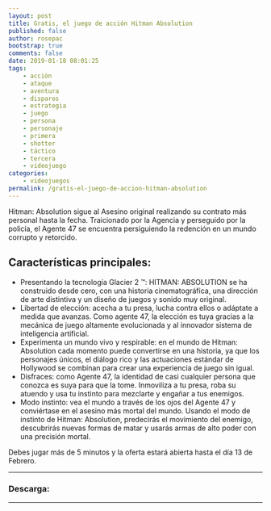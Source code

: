 ```yaml
---
layout: post
title: Gratis, el juego de acción Hitman Absolution
published: false
author: rosepac
bootstrap: true
comments: false
date: 2019-01-18 08:01:25
tags:
    - acción
    - ataque
    - aventura
    - disparos
    - estrategia
    - juego
    - persona
    - personaje
    - primera
    - shotter
    - táctico
    - tercera
    - videojuego
categories:
    - videojuegos
permalink: /gratis-el-juego-de-accion-hitman-absolution
---
```

Hitman: Absolution sigue al Asesino original realizando su contrato más personal hasta la fecha. Traicionado por la Agencia y perseguido por la policía, el Agente 47 se encuentra persiguiendo la redención en un mundo corrupto y retorcido.

## Características principales:

  * Presentando la tecnología Glacier 2 &#x2122;: HITMAN: ABSOLUTION se ha construido desde cero, con una historia cinematográfica, una dirección de arte distintiva y un diseño de juegos y sonido muy original.
  * Libertad de elección: acecha a tu presa, lucha contra ellos o adáptate a medida que avanzas. Como agente 47, la elección es tuya gracias a la mecánica de juego altamente evolucionada y al innovador sistema de inteligencia artificial.
  * Experimenta un mundo vivo y respirable: en el mundo de Hitman: Absolution cada momento puede convertirse en una historia, ya que los personajes únicos, el diálogo rico y las actuaciones estándar de Hollywood se combinan para crear una experiencia de juego sin igual.
  * Disfraces: como Agente 47, la identidad de casi cualquier persona que conozca es suya para que la tome. Inmoviliza a tu presa, roba su atuendo y usa tu instinto para mezclarte y engañar a tus enemigos.
  * Modo instinto: vea el mundo a través de los ojos del Agente 47 y conviértase en el asesino más mortal del mundo. Usando el modo de instinto de Hitman: Absolution, predecirás el movimiento del enemigo, descubrirás nuevas formas de matar y usarás armas de alto poder con una precisión mortal.



Debes jugar más de 5 minutos y la oferta estará abierta hasta el día 13 de Febrero.

* * *

### Descarga: 

* * *